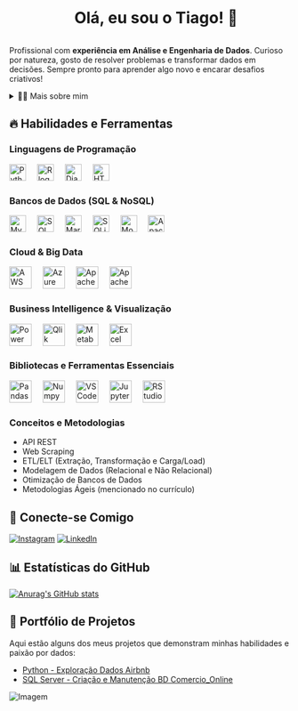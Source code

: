 <!--título-->
<div id="user-content-toc">
  <ul align="center">
    <summary><h1 style="display: inline-block">Olá, eu sou o Tiago! 👋</h1></summary>
</div>
    
<!-- Sobre Mim -->
<p>
  Profissional com <strong>experiência em Análise e Engenharia de Dados</strong>. Curioso por natureza, gosto de resolver problemas e transformar dados em decisões. Sempre pronto para aprender algo novo e encarar desafios criativos!<br>
</p>

<!-- Dropdown para mais detalhes -->
<details>
  <summary>👨‍💻 Mais sobre mim</summary>
  <p>
    - ⚡ Tenho 31 anos e sou de Salvador-Ba. Sou um entusiasta por tecnologia e adoro desvendar padrões e histórias escondidas nos dados.
    - ⚡ Nos meus momentos de lazer, gosto de mergulhar em uma boa leitura (seja um livro, jornais ou relatórios de resultados de empresas), assistir filmes e, claro, jogar! \o/
  </p>
</details>

<!-- Habilidades e Ferramentas -->
## 🔥 Habilidades e Ferramentas

### Linguagens de Programação
<div align="left">
  <img src="https://img.shields.io/badge/Python-3776AB?style=flat&logo=python&logoColor=white" height="30" alt="Python logo" />
  <img width="12" />
  <img src="https://img.shields.io/badge/R-276DC3?style=flat&logo=r&logoColor=white" height="30" alt="R logo" />
  <img width="12" />
  <img src="https://img.shields.io/badge/Django-092E20?style=flat&logo=django&logoColor=white" height="30" alt="Django" />
  <img width="12" />
  <img src="https://img.shields.io/badge/HTML-e34c26?style=flat&logo=html5&logoColor=white" height="30" alt="HTML" />
</div>

### Bancos de Dados (SQL & NoSQL)
<div align="left">
  <img src="![MySQL](https://img.shields.io/badge/mysql-4479A1.svg?style=for-the-badge&logo=mysql&logoColor=white)" height="30" alt="MySQL logo" />
  <img width="12" />
  <img src="![MicrosoftSQLServer](https://img.shields.io/badge/Microsoft%20SQL%20Server-CC2927?style=for-the-badge&logo=microsoft%20sql%20server&logoColor=white)" height="30" alt="SQL Server logo" />
  <img width="12" />
  <img src="![MariaDB](https://img.shields.io/badge/MariaDB-003545?style=for-the-badge&logo=mariadb&logoColor=white)" height="30" alt="MariaDB logo" />
  <img width="12" />
  <img src="https://img.shields.io/badge/SQLite-003B57?style=flat&logo=sqlite&logoColor=white" height="30" alt="SQLite logo" />
  <img width="12" />
  <img src="https://img.shields.io/badge/MongoDB-47A248?style=flat&logo=mongodb&logoColor=white" height="30" alt="MongoDB logo" />
  <img width="12" />
  <img src="https://cdn.jsdelivr.net/gh/devicons/devicon/icons/apachecassandra/apachecassandra-original.svg" height="30" alt="Apache Cassandra logo" />
</div>

### Cloud & Big Data
<div align="left">
  <img src="https://cdn.jsdelivr.net/gh/devicons/devicon/icons/amazonwebservices/amazonwebservices-original.svg" height="40" alt="AWS logo" />
  <img width="12" />
  <img src="https://cdn.jsdelivr.net/gh/devicons/devicon/icons/azure/azure-original.svg" height="40" alt="Azure logo" />
  <img width="12" />
  <img src="https://cdn.jsdelivr.net/gh/devicons/devicon/icons/apachespark/apachespark-original.svg" height="40" alt="Apache Spark logo" />
  <img width="12" />
  <img src="https://cdn.jsdelivr.net/gh/devicons/devicon/icons/apacheairflow/apacheairflow-original.svg" height="40" alt="Apache Airflow logo" />
</div>

### Business Intelligence & Visualização
<div align="left">
  <img src="https://cdn.jsdelivr.net/gh/devicons/devicon/icons/powerbi/powerbi-plain.svg" height="40" alt="Power BI logo" />
  <img width="12" />
  <img src="https://img.shields.io/badge/Qlik-009845?style=for-the-badge&logo=qlik&logoColor=white" height="40" alt="Qlik logo" />
  <img width="12" />
  <img src="https://img.shields.io/badge/Metabase-5022C3?style=for-the-badge&logo=metabase&logoColor=white" height="40" alt="Metabase logo" />
  <img width="12" />
  <img src="https://cdn.jsdelivr.net/gh/devicons/devicon/icons/excel/excel-plain.svg" height="40" alt="Excel logo" />
</div>

### Bibliotecas e Ferramentas Essenciais
<div align="left">
  <img src="https://cdn.jsdelivr.net/gh/devicons/devicon/icons/pandas/pandas-original.svg" height="40" alt="Pandas logo" />
  <img width="12" />
  <img src="https://cdn.jsdelivr.net/gh/devicons/devicon/icons/numpy/numpy-original.svg" height="40" alt="Numpy logo" />
  <img width="12" />
  <img src="https://cdn.jsdelivr.net/gh/devicons/devicon/icons/vscode/vscode-original.svg" height="40" alt="VS Code logo" />
  <img width="12" />
  <img src="https://cdn.jsdelivr.net/gh/devicons/devicon/icons/jupyter/jupyter-original.svg" height="40" alt="Jupyter logo" />
  <img width="12" />
  <img src="https://cdn.jsdelivr.net/gh/devicons/devicon/icons/rstudio/rstudio-original.svg" height="40" alt="RStudio logo" />
</div>

### Conceitos e Metodologias
- API REST
- Web Scraping
- ETL/ELT (Extração, Transformação e Carga/Load)
- Modelagem de Dados (Relacional e Não Relacional)
- Otimização de Bancos de Dados
- Metodologias Ágeis (mencionado no currículo)

<!-- Links -->
## 🔗 Conecte-se Comigo

[![Instagram](https://img.shields.io/badge/Instagram-E4405F?style=for-the-badge&logo=instagram&logoColor=white)](https://www.instagram.com/gomes_ti23/)
[![LinkedIn](https://img.shields.io/badge/LinkedIn-0077B5?style=for-the-badge&logo=linkedin&logoColor=white)](https://www.linkedin.com/in/tiago-gomes-759a42226/)

<!-- GithubStats -->
## 📊 Estatísticas do GitHub

[![Anurag's GitHub stats](https://github-readme-stats.vercel.app/api?username=gomes-ti23&show_icons=true&theme=gotham)](https://github.com/gomes-ti23/github-readme-stats)

<!-- Portfolio -->
## 🚀 Portfólio de Projetos

Aqui estão alguns dos meus projetos que demonstram minhas habilidades e paixão por dados:

- [Python - Exploração Dados Airbnb](https://github.com/gomes-ti23/Projeto_Python/blob/main/Análise_Dados_Airbnb_Los_Angeles_2023.ipynb)
- [SQL Server - Criação e Manutenção BD Comercio_Online](https://github.com/gomes-ti23/SQL_Comercio_Online)


<!-- GIF -->
<p align="left">
  <img align="center" src="https://github.com/VariableBee/VariableBee/assets/77739311/4e9f41af-6b57-49a7-b15a-74322e96b4d7" alt="Imagem">
</p>

